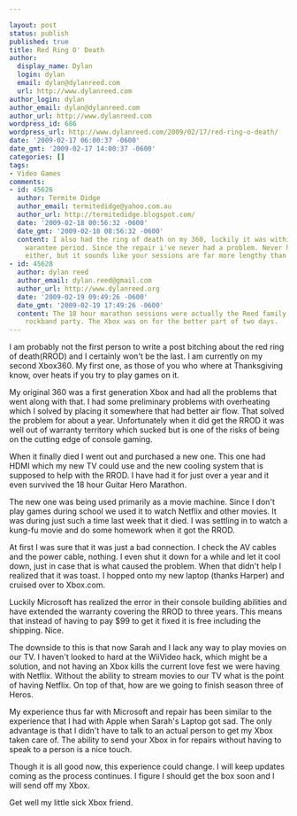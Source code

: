```yaml
---

layout: post
status: publish
published: true
title: Red Ring O' Death
author:
  display_name: Dylan
  login: dylan
  email: dylan@dylanreed.com
  url: http://www.dylanreed.com
author_login: dylan
author_email: dylan@dylanreed.com
author_url: http://www.dylanreed.com
wordpress_id: 686
wordpress_url: http://www.dylanreed.com/2009/02/17/red-ring-o-death/
date: '2009-02-17 06:00:37 -0600'
date_gmt: '2009-02-17 14:00:37 -0600'
categories: []
tags:
- Video Games
comments:
- id: 45626
  author: Termite Didge
  author_email: termitedidge@yahoo.com.au
  author_url: http://termitedidge.blogspot.com/
  date: '2009-02-18 00:56:32 -0600'
  date_gmt: '2009-02-18 08:56:32 -0600'
  content: I also had the ring of death on my 360, luckily it was within the 3 year
    warantee period. Since the repair i've never had a problem. Never had an overheat
    either, but it sounds like your sessions are far more lengthy than mine...
- id: 45628
  author: dylan reed
  author_email: dylan.reed@gmail.com
  author_url: http://www.dylanreed.org
  date: '2009-02-19 09:49:26 -0600'
  date_gmt: '2009-02-19 17:49:26 -0600'
  content: The 18 hour marathon sessions were actually the Reed family Thanksgiving
    rockband party. The Xbox was on for the better part of two days.
---
```


I am probably not the first person to write a post bitching about the red ring of death(RROD) and I certainly won't be the last. I am currently on my second Xbox360. My first one, as those of you who where at Thanksgiving know, over heats if you try to play games on it.

My original 360 was a first generation Xbox and had all the problems that went along with that. I had some preliminary problems with overheating which I solved by placing it somewhere that had better air flow. That solved the problem for about a year. Unfortunately when it did get the RROD it was well out of warranty territory which sucked but is one of the risks of being on the cutting edge of console gaming.

When it finally died I went out and purchased a new one. This one had HDMI which my new TV could use and the new cooling system that is supposed to help with the RROD. I have had it for just over a year and it even survived the 18 hour Guitar Hero Marathon.

The new one was being used primarily as a movie machine. Since I don't play games during school we used it to watch Netflix and other movies. It was during just such a time last week that it died. I was settling in to watch a kung-fu movie and do some homework when it got the RROD.

At first I was sure that it was just a bad connection. I check the AV cables and the power cable, nothing. I even shut it down for a while and let it cool down, just in case that is what caused the problem. When that didn't help I realized that it was toast. I hopped onto my new laptop (thanks Harper) and cruised over to Xbox.com.

Luckily Microsoft has realized the error in their console building abilities and have extended the warranty covering the RROD to three years. This means that instead of having to pay $99 to get it fixed it is free including the shipping. Nice.

The downside to this is that now Sarah and I lack any way to play movies on our TV. I haven't looked to hard at the WiiVideo hack, which might be a solution, and not having an Xbox kills the current love fest we were having with Netflix. Without the ability to stream movies to our TV what is the point of having Netflix. On top of that, how are we going to finish season three of Heros.

My experience thus far with Microsoft and repair has been similar to the experience that I had with Apple when Sarah's Laptop got sad. The only advantage is that I didn't have to talk to an actual person to get my Xbox taken care of. The ability to send your Xbox in for repairs without having to speak to a person is a nice touch.

Though it is all good now, this experience could change. I will keep updates coming as the process continues. I figure I should get the box soon and I will send off my Xbox.

Get well my little sick Xbox friend.
